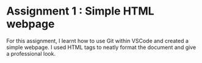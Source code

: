 # Assignment 1 : Simple HTML webpage

For this assignment, I learnt how to use Git within VSCode and created a simple webpage. I used HTML tags to neatly format the document and give a professional look.